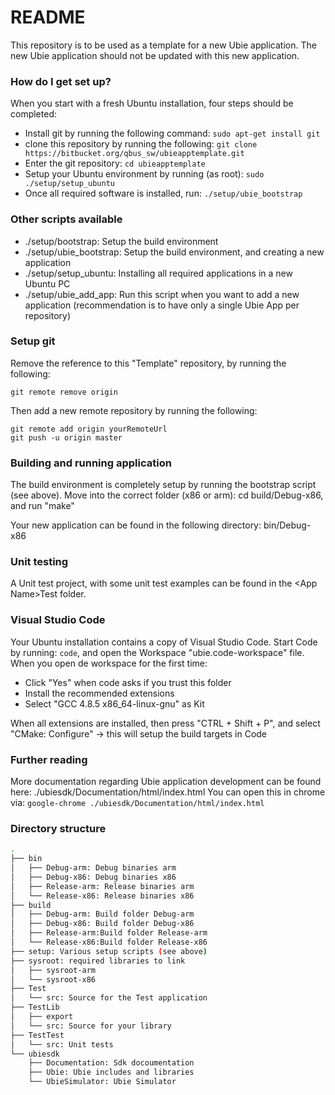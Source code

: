 # README #

This repository is to be used as a template for a new Ubie application. The new Ubie application should not be updated with this new application.

### How do I get set up? ###

When you start with a fresh Ubuntu installation, four steps should be completed:

* Install git by running the following command: ```sudo apt-get install git```
* clone this repository by running the following: ```git clone https://bitbucket.org/qbus_sw/ubieapptemplate.git```
* Enter the git repository: ```cd ubieapptemplate```
* Setup your Ubuntu environment by running (as root): ```sudo ./setup/setup_ubuntu```
* Once all required software is installed, run: ```./setup/ubie_bootstrap```


### Other scripts available ###

* ./setup/bootstrap: Setup the build environment 
* ./setup/ubie_bootstrap: Setup the build environment, and creating a new application
* ./setup/setup_ubuntu: Installing all required applications in a new Ubuntu PC
* ./setup/ubie_add_app: Run this script when you want to add a new application (recommendation is to have only a single Ubie App per repository)


### Setup git ###

Remove the reference to this "Template" repository, by running the following:
```shell
git remote remove origin
```

Then add a new remote repository by running the following:
```shell
git remote add origin yourRemoteUrl
git push -u origin master
```

### Building and running application ###

The build environment is completely setup by running the bootstrap script (see above).
Move into the correct folder (x86 or arm): cd build/Debug-x86, and run "make"

Your new application can be found in the following directory: bin/Debug-x86

### Unit testing ###

A Unit test project, with some unit test examples can be found in the <App Name\>Test folder.

### Visual Studio Code ###

Your Ubuntu installation contains a copy of Visual Studio Code. Start Code by running: ```code```, and open the Workspace "ubie.code-workspace" file.
When you open de workspace for the first time:

* Click "Yes" when code asks if you trust this folder
* Install the recommended extensions
* Select "GCC 4.8.5 x86_64-linux-gnu" as Kit


When all extensions are installed, then press "CTRL + Shift + P", and select "CMake: Configure" -> this will setup the build targets in Code

### Further reading ###

More documentation regarding Ubie application development can be found here:  ./ubiesdk/Documentation/html/index.html
You can open this in chrome via: ```google-chrome ./ubiesdk/Documentation/html/index.html```

### Directory structure ###
```bash
.
├── bin  
│   ├── Debug-arm: Debug binaries arm  
│   ├── Debug-x86: Debug binaries x86
│   ├── Release-arm: Release binaries arm
│   └── Release-x86: Release binaries x86
├── build
│   ├── Debug-arm: Build folder Debug-arm
│   ├── Debug-x86: Build folder Debug-x86
│   ├── Release-arm:Build folder Release-arm
│   └── Release-x86:Build folder Release-x86
├── setup: Various setup scripts (see above)
├── sysroot: required libraries to link
│   ├── sysroot-arm
│   └── sysroot-x86
├── Test
│   └── src: Source for the Test application
├── TestLib
│   ├── export
│   └── src: Source for your library
├── TestTest
│   └── src: Unit tests
└── ubiesdk
    ├── Documentation: Sdk docoumentation
    ├── Ubie: Ubie includes and libraries
    └── UbieSimulator: Ubie Simulator
```



